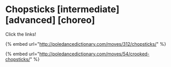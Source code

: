# Chopsticks \[intermediate] \[advanced]  \[choreo]

Click the links!

{% embed url="http://poledancedictionary.com/moves/312/chopsticks/" %}

{% embed url="http://poledancedictionary.com/moves/54/crooked-chopsticks/" %}